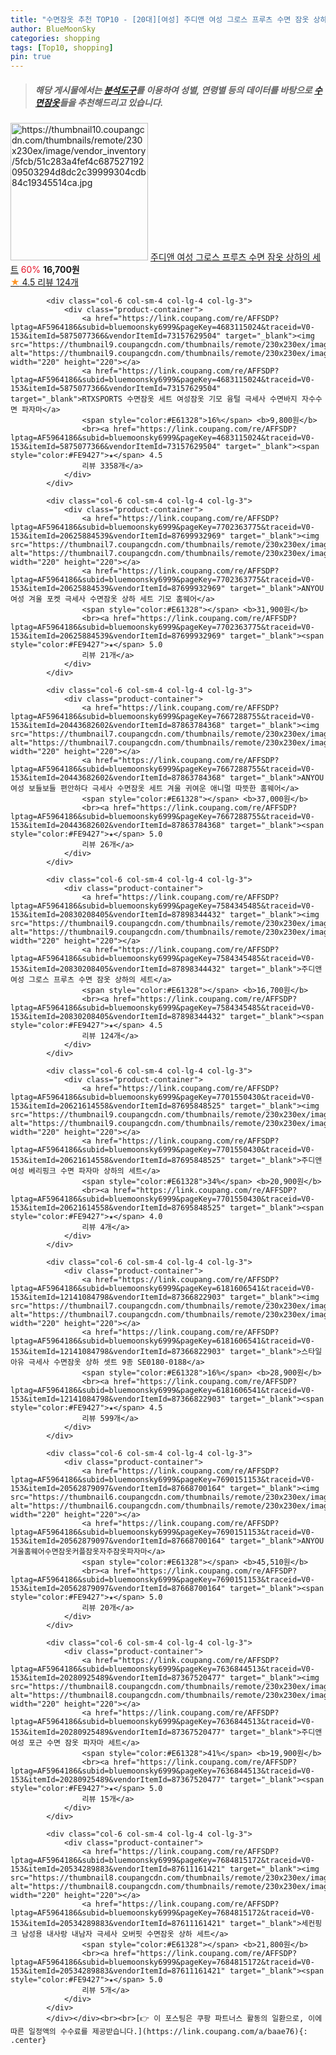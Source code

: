 ```yaml
---
title: "수면잠옷 추천 TOP10 - [20대][여성] 주디앤 여성 그로스 프루츠 수면 잠옷 상하의 세트"
author: BlueMoonSky
categories: shopping
tags: [Top10, shopping]
pin: true
---
```


> ##### 해당 게시물에서는 [**분석도구**](https://itemscout.io/)를 이용하여 **성별**, **연령별** 등의 데이터를 바탕으로 [**수면잠옷**](https://link.coupang.com/a/baae76)들을 추천해드리고 있습니다.
<div class="container"><div class="row">
            <div class="col-6 col-sm-4 col-lg-4 col-lg-3">
                <div class="product-container">
                    <a href="https://link.coupang.com/re/AFFSDP?lptag=AF5964186&subid=bluemoonsky6999&pageKey=7584345485&traceid=V0-153&itemId=20027386420&vendorItemId=87124008175" target="_blank"><img src="https://thumbnail10.coupangcdn.com/thumbnails/remote/230x230ex/image/vendor_inventory/5fcb/51c283a4fef4c68752719209503294d8dc2c39999304cdb84c19345514ca.jpg" alt="https://thumbnail10.coupangcdn.com/thumbnails/remote/230x230ex/image/vendor_inventory/5fcb/51c283a4fef4c68752719209503294d8dc2c39999304cdb84c19345514ca.jpg" width="220" height="220"></a>
                    <a href="https://link.coupang.com/re/AFFSDP?lptag=AF5964186&subid=bluemoonsky6999&pageKey=7584345485&traceid=V0-153&itemId=20027386420&vendorItemId=87124008175" target="_blank">주디앤 여성 그로스 프루츠 수면 잠옷 상하의 세트</a>
                    <span style="color:#E61328">60%</span> <b>16,700원</b>
                    <br><a href="https://link.coupang.com/re/AFFSDP?lptag=AF5964186&subid=bluemoonsky6999&pageKey=7584345485&traceid=V0-153&itemId=20027386420&vendorItemId=87124008175" target="_blank"><span style="color:#FE9427">★</span> 4.5
                    리뷰 124개</a>
                </div>
            </div>
            
            <div class="col-6 col-sm-4 col-lg-4 col-lg-3">
                <div class="product-container">
                    <a href="https://link.coupang.com/re/AFFSDP?lptag=AF5964186&subid=bluemoonsky6999&pageKey=4683115024&traceid=V0-153&itemId=5875077366&vendorItemId=73157629504" target="_blank"><img src="https://thumbnail9.coupangcdn.com/thumbnails/remote/230x230ex/image/vendor_inventory/1f00/16b64359545ba4a2817708cc8a16418283a8ef839fb5d3db30d5ac2d9eb8.jpg" alt="https://thumbnail9.coupangcdn.com/thumbnails/remote/230x230ex/image/vendor_inventory/1f00/16b64359545ba4a2817708cc8a16418283a8ef839fb5d3db30d5ac2d9eb8.jpg" width="220" height="220"></a>
                    <a href="https://link.coupang.com/re/AFFSDP?lptag=AF5964186&subid=bluemoonsky6999&pageKey=4683115024&traceid=V0-153&itemId=5875077366&vendorItemId=73157629504" target="_blank">RTXSPORTS 수면잠옷 세트 여성잠옷 기모 융털 극세사 수면바지 자수수면 파자마</a>
                    <span style="color:#E61328">16%</span> <b>9,800원</b>
                    <br><a href="https://link.coupang.com/re/AFFSDP?lptag=AF5964186&subid=bluemoonsky6999&pageKey=4683115024&traceid=V0-153&itemId=5875077366&vendorItemId=73157629504" target="_blank"><span style="color:#FE9427">★</span> 4.5
                    리뷰 3358개</a>
                </div>
            </div>
            
            <div class="col-6 col-sm-4 col-lg-4 col-lg-3">
                <div class="product-container">
                    <a href="https://link.coupang.com/re/AFFSDP?lptag=AF5964186&subid=bluemoonsky6999&pageKey=7702363775&traceid=V0-153&itemId=20625884539&vendorItemId=87699932969" target="_blank"><img src="https://thumbnail7.coupangcdn.com/thumbnails/remote/230x230ex/image/vendor_inventory/b530/ed5ad6522658c58b5b9d9df5d14f126d466fb8e35646f41fcb6e7cba8014.jpg" alt="https://thumbnail7.coupangcdn.com/thumbnails/remote/230x230ex/image/vendor_inventory/b530/ed5ad6522658c58b5b9d9df5d14f126d466fb8e35646f41fcb6e7cba8014.jpg" width="220" height="220"></a>
                    <a href="https://link.coupang.com/re/AFFSDP?lptag=AF5964186&subid=bluemoonsky6999&pageKey=7702363775&traceid=V0-153&itemId=20625884539&vendorItemId=87699932969" target="_blank">ANYOU 여성 겨울 포켓 극세사 수면잠옷 상하 세트 기모 홈웨어</a>
                    <span style="color:#E61328"></span> <b>31,900원</b>
                    <br><a href="https://link.coupang.com/re/AFFSDP?lptag=AF5964186&subid=bluemoonsky6999&pageKey=7702363775&traceid=V0-153&itemId=20625884539&vendorItemId=87699932969" target="_blank"><span style="color:#FE9427">★</span> 5.0
                    리뷰 21개</a>
                </div>
            </div>
            
            <div class="col-6 col-sm-4 col-lg-4 col-lg-3">
                <div class="product-container">
                    <a href="https://link.coupang.com/re/AFFSDP?lptag=AF5964186&subid=bluemoonsky6999&pageKey=7667288755&traceid=V0-153&itemId=20443682602&vendorItemId=87863784368" target="_blank"><img src="https://thumbnail7.coupangcdn.com/thumbnails/remote/230x230ex/image/vendor_inventory/7767/58560796d7924ad10e1f194b0736b78b684d11b73eb5218d176416966f98.jpg" alt="https://thumbnail7.coupangcdn.com/thumbnails/remote/230x230ex/image/vendor_inventory/7767/58560796d7924ad10e1f194b0736b78b684d11b73eb5218d176416966f98.jpg" width="220" height="220"></a>
                    <a href="https://link.coupang.com/re/AFFSDP?lptag=AF5964186&subid=bluemoonsky6999&pageKey=7667288755&traceid=V0-153&itemId=20443682602&vendorItemId=87863784368" target="_blank">ANYOU 여성 보들보들 편안하다 극세사 수면잠옷 세트 겨울 귀여운 애니멀 따뜻한 홈웨어</a>
                    <span style="color:#E61328"></span> <b>37,000원</b>
                    <br><a href="https://link.coupang.com/re/AFFSDP?lptag=AF5964186&subid=bluemoonsky6999&pageKey=7667288755&traceid=V0-153&itemId=20443682602&vendorItemId=87863784368" target="_blank"><span style="color:#FE9427">★</span> 5.0
                    리뷰 26개</a>
                </div>
            </div>
            
            <div class="col-6 col-sm-4 col-lg-4 col-lg-3">
                <div class="product-container">
                    <a href="https://link.coupang.com/re/AFFSDP?lptag=AF5964186&subid=bluemoonsky6999&pageKey=7584345485&traceid=V0-153&itemId=20830208405&vendorItemId=87898344432" target="_blank"><img src="https://thumbnail9.coupangcdn.com/thumbnails/remote/230x230ex/image/vendor_inventory/3caa/f9590cdb089377581f605c89a420a50a703aa869d06c01ac785906d757f8.jpg" alt="https://thumbnail9.coupangcdn.com/thumbnails/remote/230x230ex/image/vendor_inventory/3caa/f9590cdb089377581f605c89a420a50a703aa869d06c01ac785906d757f8.jpg" width="220" height="220"></a>
                    <a href="https://link.coupang.com/re/AFFSDP?lptag=AF5964186&subid=bluemoonsky6999&pageKey=7584345485&traceid=V0-153&itemId=20830208405&vendorItemId=87898344432" target="_blank">주디앤 여성 그로스 프루츠 수면 잠옷 상하의 세트</a>
                    <span style="color:#E61328"></span> <b>16,700원</b>
                    <br><a href="https://link.coupang.com/re/AFFSDP?lptag=AF5964186&subid=bluemoonsky6999&pageKey=7584345485&traceid=V0-153&itemId=20830208405&vendorItemId=87898344432" target="_blank"><span style="color:#FE9427">★</span> 4.5
                    리뷰 124개</a>
                </div>
            </div>
            
            <div class="col-6 col-sm-4 col-lg-4 col-lg-3">
                <div class="product-container">
                    <a href="https://link.coupang.com/re/AFFSDP?lptag=AF5964186&subid=bluemoonsky6999&pageKey=7701550430&traceid=V0-153&itemId=20621614558&vendorItemId=87695848525" target="_blank"><img src="https://thumbnail9.coupangcdn.com/thumbnails/remote/230x230ex/image/vendor_inventory/bebd/905b98d9f317511d6f0cd74217d6274079494a532c2d4b136de3f2a0de17.jpg" alt="https://thumbnail9.coupangcdn.com/thumbnails/remote/230x230ex/image/vendor_inventory/bebd/905b98d9f317511d6f0cd74217d6274079494a532c2d4b136de3f2a0de17.jpg" width="220" height="220"></a>
                    <a href="https://link.coupang.com/re/AFFSDP?lptag=AF5964186&subid=bluemoonsky6999&pageKey=7701550430&traceid=V0-153&itemId=20621614558&vendorItemId=87695848525" target="_blank">주디앤 여성 베리핑크 수면 파자마 상하의 세트</a>
                    <span style="color:#E61328">34%</span> <b>20,900원</b>
                    <br><a href="https://link.coupang.com/re/AFFSDP?lptag=AF5964186&subid=bluemoonsky6999&pageKey=7701550430&traceid=V0-153&itemId=20621614558&vendorItemId=87695848525" target="_blank"><span style="color:#FE9427">★</span> 4.0
                    리뷰 4개</a>
                </div>
            </div>
            
            <div class="col-6 col-sm-4 col-lg-4 col-lg-3">
                <div class="product-container">
                    <a href="https://link.coupang.com/re/AFFSDP?lptag=AF5964186&subid=bluemoonsky6999&pageKey=6181606541&traceid=V0-153&itemId=12141084798&vendorItemId=87366822903" target="_blank"><img src="https://thumbnail7.coupangcdn.com/thumbnails/remote/230x230ex/image/vendor_inventory/d5f4/9a5bd0540acc9e56dc231e2792b987ee30df740f8ed9dde2e93727b76dbf.jpg" alt="https://thumbnail7.coupangcdn.com/thumbnails/remote/230x230ex/image/vendor_inventory/d5f4/9a5bd0540acc9e56dc231e2792b987ee30df740f8ed9dde2e93727b76dbf.jpg" width="220" height="220"></a>
                    <a href="https://link.coupang.com/re/AFFSDP?lptag=AF5964186&subid=bluemoonsky6999&pageKey=6181606541&traceid=V0-153&itemId=12141084798&vendorItemId=87366822903" target="_blank">스타일아유 극세사 수면잠옷 상하 셋트 9종 SE0180-0188</a>
                    <span style="color:#E61328">16%</span> <b>28,900원</b>
                    <br><a href="https://link.coupang.com/re/AFFSDP?lptag=AF5964186&subid=bluemoonsky6999&pageKey=6181606541&traceid=V0-153&itemId=12141084798&vendorItemId=87366822903" target="_blank"><span style="color:#FE9427">★</span> 4.5
                    리뷰 599개</a>
                </div>
            </div>
            
            <div class="col-6 col-sm-4 col-lg-4 col-lg-3">
                <div class="product-container">
                    <a href="https://link.coupang.com/re/AFFSDP?lptag=AF5964186&subid=bluemoonsky6999&pageKey=7690151153&traceid=V0-153&itemId=20562879097&vendorItemId=87668700164" target="_blank"><img src="https://thumbnail6.coupangcdn.com/thumbnails/remote/230x230ex/image/vendor_inventory/39bd/cd9ef931b2f6920d370573a500a88710718048be39c5b7faf230b8e61dd7.jpg" alt="https://thumbnail6.coupangcdn.com/thumbnails/remote/230x230ex/image/vendor_inventory/39bd/cd9ef931b2f6920d370573a500a88710718048be39c5b7faf230b8e61dd7.jpg" width="220" height="220"></a>
                    <a href="https://link.coupang.com/re/AFFSDP?lptag=AF5964186&subid=bluemoonsky6999&pageKey=7690151153&traceid=V0-153&itemId=20562879097&vendorItemId=87668700164" target="_blank">ANYOU겨울홈웨어수면잠옷커플잠옷자주잠옷파자마</a>
                    <span style="color:#E61328"></span> <b>45,510원</b>
                    <br><a href="https://link.coupang.com/re/AFFSDP?lptag=AF5964186&subid=bluemoonsky6999&pageKey=7690151153&traceid=V0-153&itemId=20562879097&vendorItemId=87668700164" target="_blank"><span style="color:#FE9427">★</span> 5.0
                    리뷰 20개</a>
                </div>
            </div>
            
            <div class="col-6 col-sm-4 col-lg-4 col-lg-3">
                <div class="product-container">
                    <a href="https://link.coupang.com/re/AFFSDP?lptag=AF5964186&subid=bluemoonsky6999&pageKey=7636844513&traceid=V0-153&itemId=20280925489&vendorItemId=87367520477" target="_blank"><img src="https://thumbnail8.coupangcdn.com/thumbnails/remote/230x230ex/image/vendor_inventory/d82e/89a921b25b57b00ace0911ee22f712dcb37e98ba2f098985e54bf38d723c.jpg" alt="https://thumbnail8.coupangcdn.com/thumbnails/remote/230x230ex/image/vendor_inventory/d82e/89a921b25b57b00ace0911ee22f712dcb37e98ba2f098985e54bf38d723c.jpg" width="220" height="220"></a>
                    <a href="https://link.coupang.com/re/AFFSDP?lptag=AF5964186&subid=bluemoonsky6999&pageKey=7636844513&traceid=V0-153&itemId=20280925489&vendorItemId=87367520477" target="_blank">주디앤 여성 포근 수면 잠옷 파자마 세트</a>
                    <span style="color:#E61328">41%</span> <b>19,900원</b>
                    <br><a href="https://link.coupang.com/re/AFFSDP?lptag=AF5964186&subid=bluemoonsky6999&pageKey=7636844513&traceid=V0-153&itemId=20280925489&vendorItemId=87367520477" target="_blank"><span style="color:#FE9427">★</span> 5.0
                    리뷰 15개</a>
                </div>
            </div>
            
            <div class="col-6 col-sm-4 col-lg-4 col-lg-3">
                <div class="product-container">
                    <a href="https://link.coupang.com/re/AFFSDP?lptag=AF5964186&subid=bluemoonsky6999&pageKey=7684815172&traceid=V0-153&itemId=20534289883&vendorItemId=87611161421" target="_blank"><img src="https://thumbnail8.coupangcdn.com/thumbnails/remote/230x230ex/image/rs_quotation_api/lbseuld2/0f7a81341f754950b20467fc54296d23.jpg" alt="https://thumbnail8.coupangcdn.com/thumbnails/remote/230x230ex/image/rs_quotation_api/lbseuld2/0f7a81341f754950b20467fc54296d23.jpg" width="220" height="220"></a>
                    <a href="https://link.coupang.com/re/AFFSDP?lptag=AF5964186&subid=bluemoonsky6999&pageKey=7684815172&traceid=V0-153&itemId=20534289883&vendorItemId=87611161421" target="_blank">세컨핑크 남성용 내사랑 내남자 극세사 오버핏 수면잠옷 상하 세트</a>
                    <span style="color:#E61328"></span> <b>21,800원</b>
                    <br><a href="https://link.coupang.com/re/AFFSDP?lptag=AF5964186&subid=bluemoonsky6999&pageKey=7684815172&traceid=V0-153&itemId=20534289883&vendorItemId=87611161421" target="_blank"><span style="color:#FE9427">★</span> 5.0
                    리뷰 5개</a>
                </div>
            </div>
            </div></div><br><br>[👉 이 포스팅은 쿠팡 파트너스 활동의 일환으로, 이에 따른 일정액의 수수료를 제공받습니다.](https://link.coupang.com/a/baae76){: .center}